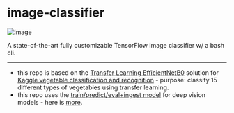# image-classifier

![image](https://user-images.githubusercontent.com/1007567/173676989-dc9ee636-fc55-4224-b4a2-25af51f6d685.png)

A state-of-the-art fully customizable TensorFlow image classifier w/ a bash cli.

---

- this repo is based on the [Transfer Learning EfficientNetB0](https://www.kaggle.com/code/moiscmig/transfer-learning-efficientnetb0-99) solution for [Kaggle vegetable classification and recognition](https://www.kaggle.com/datasets/misrakahmed/vegetable-image-dataset) - purpose: classify 15 different types of vegetables using transfer learning. 
- this repo uses the [train/predict/eval+ingest model](https://gist.github.com/kamangir/7089b3579923f6aa226e459eb3292117) for deep vision models - here is [more](https://arash-kamangir.medium.com/training-prediction-and-evaluation-of-machine-visions-models-in-validation-mode-fa255f7811ad).